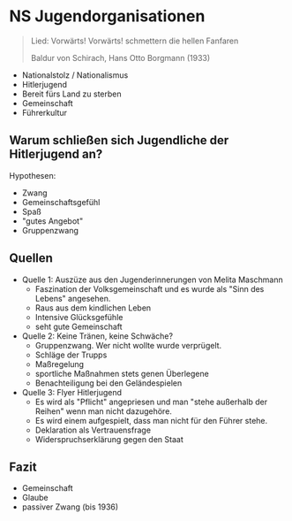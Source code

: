 # NS Jugendorganisationen

> Lied: Vorwärts! Vorwärts! schmettern die hellen Fanfaren
>
> Baldur von Schirach, Hans Otto Borgmann (1933)

- Nationalstolz / Nationalismus
- Hitlerjugend
- Bereit fürs Land zu sterben
- Gemeinschaft
- Führerkultur

## Warum schließen sich Jugendliche der Hitlerjugend an?

Hypothesen:

- Zwang
- Gemeinschaftsgefühl
- Spaß
- "gutes Angebot"
- Gruppenzwang

## Quellen

- Quelle 1: Auszüze aus den Jugenderinnerungen von Melita Maschmann
    - Faszination der Volksgemeinschaft und es wurde als "Sinn des Lebens" angesehen.
    - Raus aus dem kindlichen Leben
    - Intensive Glücksgefühle
    - seht gute Gemeinschaft
- Quelle 2: Keine Tränen, keine Schwäche?
    - Gruppenzwang. Wer nicht wollte wurde verprügelt.
    - Schläge der Trupps
    - Maßregelung
    - sportliche Maßnahmen stets genen Überlegene
    - Benachteiligung bei den Geländespielen
- Quelle 3: Flyer Hitlerjugend
    - Es wird als "Pflicht" angepriesen und man "stehe außerhalb der Reihen" wenn man nicht dazugehöre.
    - Es wird einem aufgespielt, dass man nicht für den Führer stehe.
    - Deklaration als Vertrauensfrage
    - Widerspruchserklärung gegen den Staat

## Fazit

- Gemeinschaft
- Glaube
- passiver Zwang (bis 1936)

